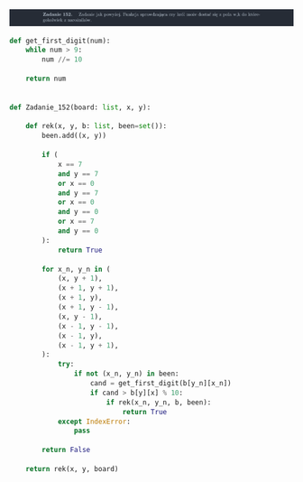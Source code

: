 <picture>
  <source srcset="../../srt/zbior_zadan/152.png" media="(prefers-color-scheme: light)">
  <source srcset="../../srt/zbior_zadan/black_152.png" media="(prefers-color-scheme: dark)">
  <img src="../../srt/zbior_zadan/black_152.png" alt="zadanie 152">
</picture>

```python
def get_first_digit(num):
    while num > 9:
        num //= 10

    return num


def Zadanie_152(board: list, x, y):

    def rek(x, y, b: list, been=set()):
        been.add((x, y))

        if (
            x == 7
            and y == 7
            or x == 0
            and y == 7
            or x == 0
            and y == 0
            or x == 7
            and y == 0
        ):
            return True

        for x_n, y_n in (
            (x, y + 1),
            (x + 1, y + 1),
            (x + 1, y),
            (x + 1, y - 1),
            (x, y - 1),
            (x - 1, y - 1),
            (x - 1, y),
            (x - 1, y + 1),
        ):
            try:
                if not (x_n, y_n) in been:
                    cand = get_first_digit(b[y_n][x_n])
                    if cand > b[y][x] % 10:
                        if rek(x_n, y_n, b, been):
                            return True
            except IndexError:
                pass

        return False

    return rek(x, y, board)



```